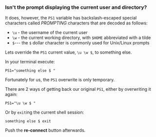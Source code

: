 ### Isn't the prompt displaying the current user and directory?

It does, however, the `PS1` variable has backslash-escaped special characters called _PROMPTING_ characters that are decoded as follows:

- `\u` - the username of the current user
- `\w` - the current working directory, with `$HOME` abbreviated with a tilde
- `$`--- the `$` dollar character is commonly used for Unix/Linux prompts

Lets override the `PS1` current value, `\u \w $`, to something else.

In your terminal execute:

```
PS1="something else $ "
```

Fortunately for us, the `PS1` overwrite is only temporary. 

There are 2 ways of getting back our original `PS1`, either by overwriting it again: 

```
PS1="\u \w $ "
```

Or by `exit`ing the current shell session: 

```
something else $ exit
```

Push the __re-connect__ button afterwards.